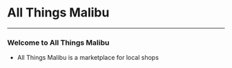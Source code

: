 # All Things Malibu

---

### Welcome to All Things Malibu

* All Things Malibu is a marketplace for local shops
